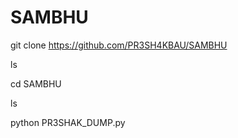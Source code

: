 # SAMBHU 
git clone https://github.com/PR3SH4KBAU/SAMBHU

ls

cd SAMBHU

ls

python PR3SHAK_DUMP.py
